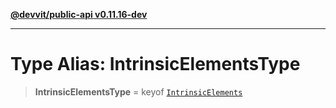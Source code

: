 [**@devvit/public-api v0.11.16-dev**](../../../../../../README.md)

---

# Type Alias: IntrinsicElementsType

> **IntrinsicElementsType** = keyof [`IntrinsicElements`](../interfaces/IntrinsicElements.md)

